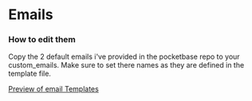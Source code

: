 # Emails

### How to edit them

Copy the 2 default emails i've provided in the pocketbase repo to your custom_emails. Make sure to set there names as they are defined in the template file.

[Preview of email Templates]()